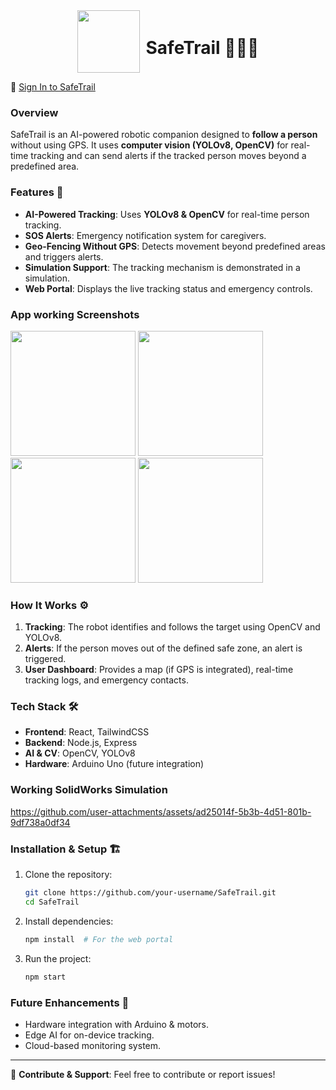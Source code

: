<div align="center">
  <div style="display: flex; align-items: center; justify-content: center;">
    <img src="https://github.com/user-attachments/assets/3c4bf708-e833-4afd-8fe7-18e707c1a589" width="100" style="margin-right: 10px;">
    <h1>SafeTrail 🚶‍♂️🤖</h1>
  </div>
</div>

🔗 [Sign In to SafeTrail](https://v0-safe-trail-app-k0.vercel.app/sign-in)


### Overview
SafeTrail is an AI-powered robotic companion designed to **follow a person** without using GPS. It uses **computer vision (YOLOv8, OpenCV)** for real-time tracking and can send alerts if the tracked person moves beyond a predefined area.

### Features 🚀
- **AI-Powered Tracking**: Uses **YOLOv8 & OpenCV** for real-time person tracking.
- **SOS Alerts**: Emergency notification system for caregivers.
- **Geo-Fencing Without GPS**: Detects movement beyond predefined areas and triggers alerts.
- **Simulation Support**: The tracking mechanism is demonstrated in a simulation.
- **Web Portal**: Displays the live tracking status and emergency controls.

### App working Screenshots
<img src="https://github.com/user-attachments/assets/9eb376c0-e502-4fd8-b366-b762d9dc9117" width="200">
<img src="https://github.com/user-attachments/assets/a1148152-cf13-41af-adcd-31ce3405dce0" width="200">
<img src="https://github.com/user-attachments/assets/a8c56476-fdda-47ea-8a59-bf01c80e5741" width="200">
<img src="https://github.com/user-attachments/assets/60e735e4-dd57-462d-b402-5d282014b413" width="200">


### How It Works ⚙️
1. **Tracking**: The robot identifies and follows the target using OpenCV and YOLOv8.
2. **Alerts**: If the person moves out of the defined safe zone, an alert is triggered.
3. **User Dashboard**: Provides a map (if GPS is integrated), real-time tracking logs, and emergency contacts.

### Tech Stack 🛠️
- **Frontend**: React, TailwindCSS
- **Backend**: Node.js, Express
- **AI & CV**: OpenCV, YOLOv8
- **Hardware**: Arduino Uno (future integration)

### Working SolidWorks Simulation
https://github.com/user-attachments/assets/ad25014f-5b3b-4d51-801b-9df738a0df34



### Installation & Setup 🏗️
1. Clone the repository:
   ```bash
   git clone https://github.com/your-username/SafeTrail.git
   cd SafeTrail
   ```
2. Install dependencies:
   ```bash
   npm install  # For the web portal
   ```
3. Run the project:
   ```bash
   npm start
   ```

### Future Enhancements 🌟
- Hardware integration with Arduino & motors.
- Edge AI for on-device tracking.
- Cloud-based monitoring system.

---
🔗 **Contribute & Support**: Feel free to contribute or report issues!
